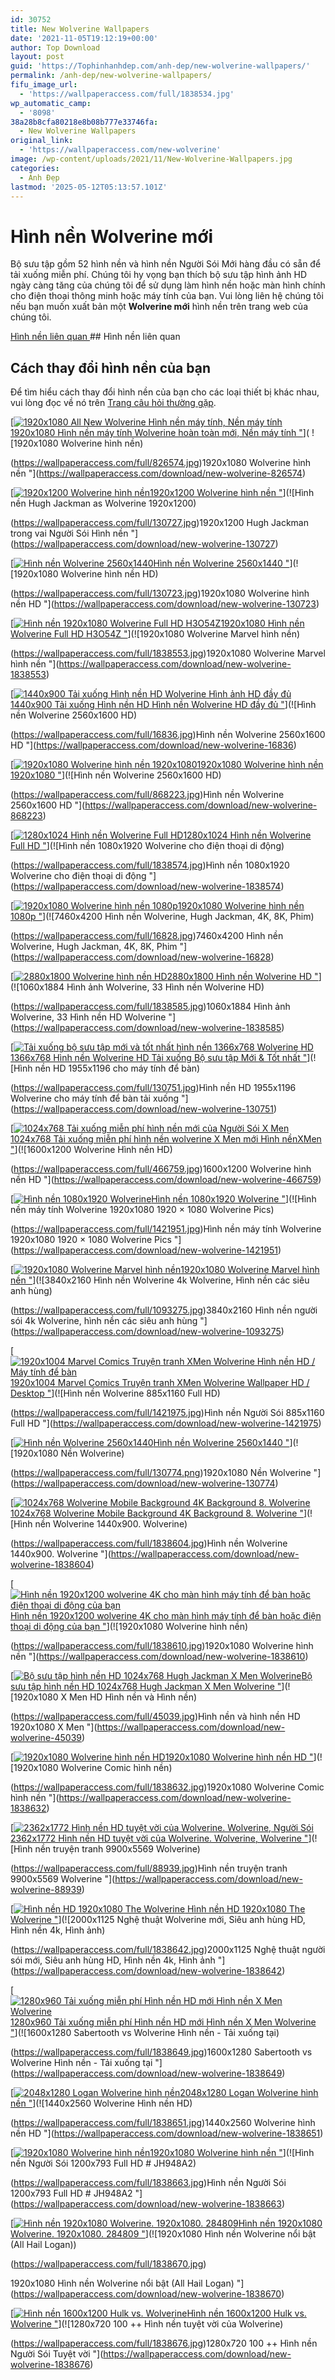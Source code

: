 ```yaml
---
id: 30752
title: New Wolverine Wallpapers
date: '2021-11-05T19:12:19+00:00'
author: Top Download
layout: post
guid: 'https://Tophinhanhdep.com/anh-dep/new-wolverine-wallpapers/'
permalink: /anh-dep/new-wolverine-wallpapers/
fifu_image_url:
  - 'https://wallpaperaccess.com/full/1838534.jpg'
wp_automatic_camp:
  - '8098'
38a28b8cfa80218e8b08b777e33746fa:
  - New Wolverine Wallpapers
original_link:
  - 'https://wallpaperaccess.com/new-wolverine'
image: /wp-content/uploads/2021/11/New-Wolverine-Wallpapers.jpg
categories:
  - Ảnh Đẹp
lastmod: '2025-05-12T05:13:57.101Z'
---
```

# Hình nền Wolverine mới

Bộ sưu tập gồm 52 hình nền và hình nền Người Sói Mới hàng đầu có sẵn để tải xuống miễn phí. Chúng tôi hy vọng bạn thích bộ sưu tập hình ảnh HD ngày càng tăng của chúng tôi để sử dụng làm hình nền hoặc màn hình chính cho điện thoại thông minh hoặc máy tính của bạn. Vui lòng liên hệ chúng tôi nếu bạn muốn xuất bản một **Wolverine mới** hình nền trên trang web của chúng tôi.

[Hình nền liên quan ](#related) ## Hình nền liên quan

## Cách thay đổi hình nền của bạn

Để tìm hiểu cách thay đổi hình nền của bạn cho các loại thiết bị khác nhau, vui lòng đọc về nó trên [Trang câu hỏi thường gặp](https://tophinhanhdep.com/faq/).

   
[[![1920x1080 All New Wolverine Hình nền máy tính, Nền máy tính](https://wallpaperaccess.com/full/1838534.jpg)1920x1080 Hình nền máy tính Wolverine hoàn toàn mới, Nền máy tính "](https://wallpaperaccess.com/download/new-wolverine-1838534)]( ![1920x1080 Wolverine hình nền)

(https://wallpaperaccess.com/full/826574.jpg)1920x1080 Wolverine hình nền "](https://wallpaperaccess.com/download/new-wolverine-826574)

[[![1920x1200 Wolverine hình nền](https://wallpaperaccess.com/full/1838537.jpg)1920x1200 Wolverine hình nền "](https://wallpaperaccess.com/download/new-wolverine-1838537)](![Hình nền Hugh Jackman as Wolverine 1920x1200)

(https://wallpaperaccess.com/full/130727.jpg)1920x1200 Hugh Jackman trong vai Người Sói Hình nền "](https://wallpaperaccess.com/download/new-wolverine-130727)

[[![Hình nền Wolverine 2560x1440](https://wallpaperaccess.com/full/1838542.jpg)Hình nền Wolverine 2560x1440 "](https://wallpaperaccess.com/download/new-wolverine-1838542)](![1920x1080 Wolverine hình nền HD)

(https://wallpaperaccess.com/full/130723.jpg)1920x1080 Wolverine hình nền HD "](https://wallpaperaccess.com/download/new-wolverine-130723)

[[![Hình nền 1920x1080 Wolverine Full HD H3O54Z](https://wallpaperaccess.com/full/1838552.jpg)1920x1080 Hình nền Wolverine Full HD H3O54Z "](https://wallpaperaccess.com/download/new-wolverine-1838552)](![1920x1080 Wolverine Marvel hình nền)

(https://wallpaperaccess.com/full/1838553.jpg)1920x1080 Wolverine Marvel hình nền "](https://wallpaperaccess.com/download/new-wolverine-1838553)

[[![1440x900 Tải xuống Hình nền HD Wolverine Hình ảnh HD đầy đủ](https://wallpaperaccess.com/full/130781.jpg)1440x900 Tải xuống Hình nền HD Hình nền Wolverine HD đầy đủ "](https://wallpaperaccess.com/download/new-wolverine-130781)](![Hình nền Wolverine 2560x1600 HD)

(https://wallpaperaccess.com/full/16836.jpg)Hình nền Wolverine 2560x1600 HD "](https://wallpaperaccess.com/download/new-wolverine-16836)

[[![1920x1080 Wolverine hình nền 1920x1080](https://wallpaperaccess.com/full/1838560.jpg)1920x1080 Wolverine hình nền 1920x1080 "](https://wallpaperaccess.com/download/new-wolverine-1838560)](![Hình nền Wolverine 2560x1600 HD)

(https://wallpaperaccess.com/full/868223.jpg)Hình nền Wolverine 2560x1600 HD "](https://wallpaperaccess.com/download/new-wolverine-868223)

[[![1280x1024 Hình nền Wolverine Full HD](https://wallpaperaccess.com/full/1838568.jpg)1280x1024 Hình nền Wolverine Full HD "](https://wallpaperaccess.com/download/new-wolverine-1838568)](![Hình nền 1080x1920 Wolverine cho điện thoại di động)

(https://wallpaperaccess.com/full/1838574.jpg)Hình nền 1080x1920 Wolverine cho điện thoại di động "](https://wallpaperaccess.com/download/new-wolverine-1838574)

[[![1920x1080 Wolverine hình nền 1080p](https://wallpaperaccess.com/full/1838575.jpg)1920x1080 Wolverine hình nền 1080p "](https://wallpaperaccess.com/download/new-wolverine-1838575)](![7460x4200 Hình nền Wolverine, Hugh Jackman, 4K, 8K, Phim)

(https://wallpaperaccess.com/full/16828.jpg)7460x4200 Hình nền Wolverine, Hugh Jackman, 4K, 8K, Phim "](https://wallpaperaccess.com/download/new-wolverine-16828)

[[![2880x1800 Wolverine hình nền HD](https://wallpaperaccess.com/full/1838583.jpg)2880x1800 Hình nền Wolverine HD "](https://wallpaperaccess.com/download/new-wolverine-1838583)](![1060x1884 Hình ảnh Wolverine, 33 Hình nền Wolverine HD)

(https://wallpaperaccess.com/full/1838585.jpg)1060x1884 Hình ảnh Wolverine, 33 Hình nền HD Wolverine "](https://wallpaperaccess.com/download/new-wolverine-1838585)

[[![Tải xuống bộ sưu tập mới và tốt nhất hình nền 1366x768 Wolverine HD](https://wallpaperaccess.com/full/255443.jpg)1366x768 Hình nền Wolverine HD Tải xuống Bộ sưu tập Mới &amp; Tốt nhất "](https://wallpaperaccess.com/download/new-wolverine-255443)](![Hình nền HD 1955x1196 cho máy tính để bàn)

(https://wallpaperaccess.com/full/130751.jpg)Hình nền HD 1955x1196 Wolverine cho máy tính để bàn tải xuống "](https://wallpaperaccess.com/download/new-wolverine-130751)

 [[![1024x768 Tải xuống miễn phí hình nền mới của Người Sói X Men](https://wallpaperaccess.com/full/1838591.jpg)1024x768 Tải xuống miễn phí hình nền wolverine X Men mới Hình nềnXMen "](https://wallpaperaccess.com/download/new-wolverine-1838591)](![1600x1200 Wolverine Hình nền HD)

(https://wallpaperaccess.com/full/466759.jpg)1600x1200 Wolverine hình nền HD "](https://wallpaperaccess.com/download/new-wolverine-466759)

[[![Hình nền 1080x1920 Wolverine](https://wallpaperaccess.com/full/1191227.jpg)Hình nền 1080x1920 Wolverine "](https://wallpaperaccess.com/download/new-wolverine-1191227)](![Hình nền máy tính Wolverine 1920x1080 1920 × 1080 Wolverine Pics)

(https://wallpaperaccess.com/full/1421951.jpg)Hình nền máy tính Wolverine 1920x1080 1920 × 1080 Wolverine Pics "](https://wallpaperaccess.com/download/new-wolverine-1421951)

[[![1920x1080 Wolverine Marvel hình nền](https://wallpaperaccess.com/full/1421990.jpg)1920x1080 Wolverine Marvel hình nền "](https://wallpaperaccess.com/download/new-wolverine-1421990)](![3840x2160 Hình nền Wolverine 4k Wolverine, Hình nền các siêu anh hùng)

(https://wallpaperaccess.com/full/1093275.jpg)3840x2160 Hình nền người sói 4k Wolverine, hình nền các siêu anh hùng "](https://wallpaperaccess.com/download/new-wolverine-1093275)

[[![1920x1004 Marvel Comics Truyện tranh XMen Wolverine Hình nền HD / Máy tính để bàn](https://wallpaperaccess.com/full/16877.jpg)1920x1004 Marvel Comics Truyện tranh XMen Wolverine Wallpaper HD / Desktop "](https://wallpaperaccess.com/download/new-wolverine-16877)](![Hình nền Wolverine 885x1160 Full HD)

(https://wallpaperaccess.com/full/1421975.jpg)Hình nền Người Sói 885x1160 Full HD "](https://wallpaperaccess.com/download/new-wolverine-1421975)

[[![Hình nền Wolverine 2560x1440](https://wallpaperaccess.com/full/1838600.jpg)Hình nền Wolverine 2560x1440 "](https://wallpaperaccess.com/download/new-wolverine-1838600)](![1920x1080 Nền Wolverine)

(https://wallpaperaccess.com/full/130774.png)1920x1080 Nền Wolverine "](https://wallpaperaccess.com/download/new-wolverine-130774)

[[![1024x768 Wolverine Mobile Background 4K Background 8. Wolverine](https://wallpaperaccess.com/full/958682.jpg)1024x768 Wolverine Mobile Background 4K Background 8. Wolverine "](https://wallpaperaccess.com/download/new-wolverine-958682)](![Hình nền Wolverine 1440x900.  Wolverine)

(https://wallpaperaccess.com/full/1838604.jpg)Hình nền Wolverine 1440x900. Wolverine "](https://wallpaperaccess.com/download/new-wolverine-1838604)

[[![Hình nền 1920x1200 wolverine 4K cho màn hình máy tính để bàn hoặc điện thoại di động của bạn](https://wallpaperaccess.com/full/1838563.jpg)Hình nền 1920x1200 wolverine 4K cho màn hình máy tính để bàn hoặc điện thoại di động của bạn "](https://wallpaperaccess.com/download/new-wolverine-1838563)](![1920x1080 Wolverine hình nền)

(https://wallpaperaccess.com/full/1838610.jpg)1920x1080 Wolverine hình nền "](https://wallpaperaccess.com/download/new-wolverine-1838610)

[[![Bộ sưu tập hình nền HD 1024x768 Hugh Jackman X Men Wolverine](https://wallpaperaccess.com/full/799340.jpg)Bộ sưu tập hình nền HD 1024x768 Hugh Jackman X Men Wolverine "](https://wallpaperaccess.com/download/new-wolverine-799340)](![1920x1080 X Men HD Hình nền và Hình nền)

(https://wallpaperaccess.com/full/45039.jpg)Hình nền và hình nền HD 1920x1080 X Men "](https://wallpaperaccess.com/download/new-wolverine-45039)

[[![1920x1080 Wolverine hình nền HD](https://wallpaperaccess.com/full/1838622.jpg)1920x1080 Wolverine hình nền HD "](https://wallpaperaccess.com/download/new-wolverine-1838622)](![1920x1080 Wolverine Comic hình nền)

(https://wallpaperaccess.com/full/1838632.jpg)1920x1080 Wolverine Comic hình nền "](https://wallpaperaccess.com/download/new-wolverine-1838632)

[[![2362x1772 Hình nền HD tuyệt vời của Wolverine.  Wolverine, Người Sói](https://wallpaperaccess.com/full/1191269.jpg)2362x1772 Hình nền HD tuyệt vời của Wolverine. Wolverine, Wolverine "](https://wallpaperaccess.com/download/new-wolverine-1191269)](![Hình nền truyện tranh 9900x5569 Wolverine)

(https://wallpaperaccess.com/full/88939.jpg)Hình nền truyện tranh 9900x5569 Wolverine "](https://wallpaperaccess.com/download/new-wolverine-88939)

[[![Hình nền HD 1920x1080 The Wolverine](https://wallpaperaccess.com/full/1421947.jpg) Hình nền HD 1920x1080 The Wolverine "](https://wallpaperaccess.com/download/new-wolverine-1421947)](![2000x1125 Nghệ thuật Wolverine mới, Siêu anh hùng HD, Hình nền 4k, Hình ảnh)

(https://wallpaperaccess.com/full/1838642.jpg)2000x1125 Nghệ thuật người sói mới, Siêu anh hùng HD, Hình nền 4k, Hình ảnh "](https://wallpaperaccess.com/download/new-wolverine-1838642)

[[![1280x960 Tải xuống miễn phí Hình nền HD mới Hình nền X Men Wolverine](https://wallpaperaccess.com/full/1838648.jpg)1280x960 Tải xuống miễn phí Hình nền HD mới Hình nền X Men Wolverine "](https://wallpaperaccess.com/download/new-wolverine-1838648)](![1600x1280 Sabertooth vs Wolverine Hình nền - Tải xuống tại)

(https://wallpaperaccess.com/full/1838649.jpg)1600x1280 Sabertooth vs Wolverine Hình nền - Tải xuống tại "](https://wallpaperaccess.com/download/new-wolverine-1838649)

[[![2048x1280 Logan Wolverine hình nền](https://wallpaperaccess.com/full/1191225.jpg)2048x1280 Logan Wolverine hình nền "](https://wallpaperaccess.com/download/new-wolverine-1191225)](![1440x2560 Wolverine Hình nền HD)

(https://wallpaperaccess.com/full/1838651.jpg)1440x2560 Wolverine hình nền HD "](https://wallpaperaccess.com/download/new-wolverine-1838651)

[[![1920x1080 Wolverine hình nền](https://wallpaperaccess.com/full/1838655.jpg)1920x1080 Wolverine hình nền "](https://wallpaperaccess.com/download/new-wolverine-1838655)](![Hình nền Người Sói 1200x793 Full HD # JH948A2)

(https://wallpaperaccess.com/full/1838663.jpg)Hình nền Người Sói 1200x793 Full HD # JH948A2 "](https://wallpaperaccess.com/download/new-wolverine-1838663)

[[![Hình nền 1920x1080 Wolverine.  1920x1080.  284809](https://wallpaperaccess.com/full/958687.jpg)Hình nền 1920x1080 Wolverine. 1920x1080. 284809 "](https://wallpaperaccess.com/download/new-wolverine-958687)](![1920x1080 Hình nền Wolverine nổi bật (All Hail Logan))

(https://wallpaperaccess.com/full/1838670.jpg)

1920x1080 Hình nền Wolverine nổi bật (All Hail Logan) "](https://wallpaperaccess.com/download/new-wolverine-1838670)

[[![Hình nền 1600x1200 Hulk vs. Wolverine](https://wallpaperaccess.com/full/826565.jpg)Hình nền 1600x1200 Hulk vs. Wolverine "](https://wallpaperaccess.com/download/new-wolverine-826565)](![1280x720 100 ++ Hình nền tuyệt vời của Wolverine)

(https://wallpaperaccess.com/full/1838676.jpg)1280x720 100 ++ Hình nền Người Sói Tuyệt vời "](https://wallpaperaccess.com/download/new-wolverine-1838676)
